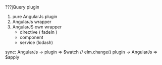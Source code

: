 ???jQuery plugin

1. pure AngularJs plugin
2. AngularJs wrapper
3. AngularJS own wrapper
	- directive ( fadeIn )
	- component
	- service (lodash)

sync:
AngularJs -> plugin => $watch      // elm.change()
plugin -> AngularJs => $apply

